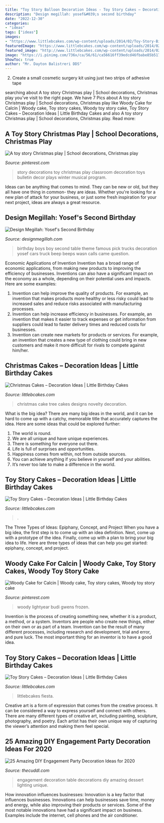 ```yaml
---
title: "Toy Story Balloon Decoration Ideas - Toy Story Cakes – Decoration Ideas"
description: "Design megillah: yosef&#039;s second birthday"
date: "2022-12-30"
categories:
- "ideas"
tags: ["ideas"]
images:
- "https://www.littlebcakes.com/wp-content/uploads/2014/02/Toy-Story-Birthday-Cake.jpg"
featuredImage: "https://www.littlebcakes.com/wp-content/uploads/2014/02/Toy-Story-Cake-Decorations.jpg"
featured_image: "http://www.littlebcakes.com/wp-content/uploads/2014/02/Christmas-Tree-Cake.jpg"
image: "https://i.pinimg.com/736x/ca/56/61/ca56616ff39edcd46fbabe85b5176d69--woody-cake-toy-story-cakes.jpg"
ShowToc: true
author: "Mr. Dayton Balistreri DDS"
---
```



2. Create a small cosmetic surgery kit using just two strips of adhesive tape 

	

		
searching about A toy story Christmas play | School decorations, Christmas play you've visit to the right page. We have 7 Pics about A toy story Christmas play | School decorations, Christmas play like Woody Cake for Calcin | Woody cake, Toy story cakes, Woody toy story cake, Toy Story Cakes – Decoration Ideas | Little Birthday Cakes and also A toy story Christmas play | School decorations, Christmas play. Read more:
		
    
## A Toy Story Christmas Play | School Decorations, Christmas Play

<img loading=lazy src="https://i.pinimg.com/originals/e9/66/7b/e9667b3f06ef35db9b8af2c9b95f97dd.jpg" onerror="this.onerror=null;this.src='https://tse4.mm.bing.net/th?id=OIP.gi5zdeTRp6MKnLg3ATSYlgHaFj&amp;pid=15.1';" alt="A toy story Christmas play | School decorations, Christmas play">

_Source: pinterest.com_

>story decorations toy christmas play classroom decoration toys bulletin decor plays winter musical program. 

	

Ideas can be anything that comes to mind. They can be new or old, but they all have one thing in common- they are ideas. Whether you're looking for a new plan of attack for your business, or just some fresh inspiration for your next project, ideas are always a great resource.

    
## Design Megillah: Yosef&#039;s Second Birthday

<img loading=lazy src="http://1.bp.blogspot.com/-Xim5uT9-kg0/TzB1MSLcq8I/AAAAAAAABBs/QCxtNPP7TJs/s1600/New+close+up+table+cropped.jpg" onerror="this.onerror=null;this.src='https://tse4.mm.bing.net/th?id=OIP.DAcObENGxuTL2q6cCjZNoAHaFX&amp;pid=15.1';" alt="Design Megillah: Yosef&#039;s Second Birthday">

_Source: designmegillah.com_

>birthday boys boy second table theme famous pick trucks decoration yosef cars truck beep beeps wasn calls came question. 

	

Economic Applications of Invention
Invention has a broad range of economic applications, from making new products to improving the efficiency of businesses. Inventions can also have a significant impact on the economy as a whole, depending on their potential uses and impacts. Here are some examples: 
1. Invention can help improve the quality of products. For example, an invention that makes products more healthy or less risky could lead to increased sales and reduce risks associated with manufacturing processes. 
2. Invention can help increase efficiency in businesses. For example, an invention that makes it easier to track expenses or get information from suppliers could lead to faster delivery times and reduced costs for businesses. 
3. Invention can create new markets for products or services. For example, an invention that creates a new type of clothing could bring in new customers and make it more difficult for rivals to compete against him/her.

    
## Christmas Cakes – Decoration Ideas | Little Birthday Cakes

<img loading=lazy src="http://www.littlebcakes.com/wp-content/uploads/2014/02/Christmas-Tree-Cake.jpg" onerror="this.onerror=null;this.src='https://tse4.mm.bing.net/th?id=OIP.KHXocYj4cqB8qQeNybKjpwHaJ4&amp;pid=15.1';" alt="Christmas Cakes – Decoration Ideas | Little Birthday Cakes">

_Source: littlebcakes.com_

>christmas cake tree cakes designs novelty decoration. 

	

What is the big idea?
There are many big ideas in the world, and it can be hard to come up with a catchy, memorable title that accurately captures the idea. Here are some ideas that could be explored further: 
1. The world is round. 
2. We are all unique and have unique experiences. 
3. There is something for everyone out there. 
4. Life is full of surprises and opportunities. 
5. Happiness comes from within, not from outside sources. 
6. You can achieve anything if you believe in yourself and your abilities. 
7. It’s never too late to make a difference in the world.

    
## Toy Story Cakes – Decoration Ideas | Little Birthday Cakes

<img loading=lazy src="https://www.littlebcakes.com/wp-content/uploads/2014/02/Toy-Story-Cake-Decorations.jpg" onerror="this.onerror=null;this.src='https://tse2.mm.bing.net/th?id=OIP.gTYrNwFvE9FBo0bUhQXnZwHaJ4&amp;pid=15.1';" alt="Toy Story Cakes – Decoration Ideas | Little Birthday Cakes">

_Source: littlebcakes.com_

>. 

	

The Three Types of Ideas: Epiphany, Concept, and Project
When you have a big idea, the first step is to come up with an idea definition. Next, come up with a prototype of the idea. Finally, come up with a plan to bring your big idea to life. Here are three types of ideas that can help you get started: epiphany, concept, and project.

    
## Woody Cake For Calcin | Woody Cake, Toy Story Cakes, Woody Toy Story Cake

<img loading=lazy src="https://i.pinimg.com/736x/ca/56/61/ca56616ff39edcd46fbabe85b5176d69--woody-cake-toy-story-cakes.jpg" onerror="this.onerror=null;this.src='https://tse3.mm.bing.net/th?id=OIP.YIsu8tkrmvc3ixuGAZDTpAAAAA&amp;pid=15.1';" alt="Woody Cake for Calcin | Woody cake, Toy story cakes, Woody toy story cake">

_Source: pinterest.com_

>woody lightyear budi gwens frozen. 

	

Invention is the process of creating something new, whether it is a product, a method, or a system. Inventors are people who create new things, either on their own or as part of a team. Invention can be the result of many different processes, including research and development, trial and error, and pure luck. The most important thing for an inventor is to have a good idea.

    
## Toy Story Cakes – Decoration Ideas | Little Birthday Cakes

<img loading=lazy src="https://www.littlebcakes.com/wp-content/uploads/2014/02/Toy-Story-Birthday-Cake.jpg" onerror="this.onerror=null;this.src='https://tse4.mm.bing.net/th?id=OIP.DxEtusj4QhRkmLGVOAiNnQHaIL&amp;pid=15.1';" alt="Toy Story Cakes – Decoration Ideas | Little Birthday Cakes">

_Source: littlebcakes.com_

>littlebcakes fiesta. 

	

Creative art is a form of expression that comes from the creative process. It can be considered a way to express yourself and connect with others. There are many different types of creative art, including painting, sculpture, photography, and poetry. Each artist has their own unique way of capturing the viewer’s attention and making them feel special.

    
## 25 Amazing DIY Engagement Party Decoration Ideas For 2020

<img loading=lazy src="https://thecuddl.com/images/2018/02/04-engagement-party-decoration-ideas-thelateststyle.jpg" onerror="this.onerror=null;this.src='https://tse2.mm.bing.net/th?id=OIP.1fPbHyZpYe2Ni4aePVXh_QHaLI&amp;pid=15.1';" alt="25 Amazing DIY Engagement Party Decoration Ideas for 2020">

_Source: thecuddl.com_

>engagement decoration table decorations diy amazing dessert lighting unique. 

	

How innovation influences businesses:
Innovation is a key factor that influences businesses. Innovations can help businesses save time, money and energy, while also improving their products or services. Some of the most notable innovations have had a significant impact on business. Examples include the internet, cell phones and the air conditioner.

